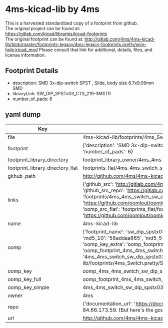 # 4ms-kicad-lib by 4ms  
This is a harvested standardized copy of a footprint from github.  
The original project can be found at:  
https://gitlab.com/kicad/libraries/kicad-footprints  
The original footprint can be found at:
http://gitlab.com/4ms/4ms-kicad-lib/blob/master/footprints-legacy/4ms-legacy-footprints.pretty/wire-hole.kicad_mod
Please consult that link for additional, details, files, and license information.  
## Footprint Details
* description: SMD 3x-dip-switch SPST , Slide, body size 6.7x9.09mm SMD  
* libraryLink: SW_DIP_SPSTx03_CTS_219-3MSTR  
* number_of_pads: 6  
## yaml dump  
| Key | Value |  
| --- | --- |  
| file | 4ms-kicad-lib/footprints/4ms_Switch.pretty/SW_DIP_SPSTx03_CTS_219-3MSTR.kicad_mod |  
| footprint | {'description': 'SMD 3x-dip-switch SPST , Slide, body size 6.7x9.09mm SMD', 'libraryLink': 'SW_DIP_SPSTx03_CTS_219-3MSTR', 'number_of_pads': 6} |  
| footprint_library_directory | footprint_library_owner/4ms_4ms-kicad-lib |  
| footprint_library_directory_flat | footprints_flat/4ms_4ms_switch_sw_dip_spstx03_cts_219_3mstr/working |  
| github_path | http://github.com/4ms/4ms-kicad-lib/blob/master/footprints/4ms_Switch.pretty/SW_DIP_SPSTx03_CTS_219-3MSTR.kicad_mod |  
| links | {'github_src': 'http://gitlab.com/4ms/4ms-kicad-lib/blob/master/footprints-legacy/4ms-legacy-footprints.pretty/wire-hole.kicad_mod', 'github_src_repo': 'https://gitlab.com/kicad/libraries/kicad-footprints', 'oomp_bot': 'footprints/4ms_4ms_switch_sw_dip_spstx03_cts_219_3mstr/working', 'oomp_bot_github': 'https://github.com/oomlout/oomlout_oomp_footprint_bot/tree/main/footprints/4ms_4ms_switch_sw_dip_spstx03_cts_219_3mstr/working', 'oomp_src_flat': 'footprints_flat/footprints_flat/4ms_4ms_switch_sw_dip_spstx03_cts_219_3mstr/working', 'oomp_src_flat_github': 'https://github.com/oomlout/oomlout_oomp_footprint_src/tree/main/footprints_flat/4ms_4ms_switch_sw_dip_spstx03_cts_219_3mstr/working'} |  
| name | 4ms-kicad-lib |  
| oomp | {'footprint_name': 'sw_dip_spstx03_cts_219_3mstr', 'library_name': '4ms_switch', 'md5': '58addaa6651962e542bd7f82abd381bf', 'md5_10': '58addaa665', 'md5_5': '58add', 'md5_6': '58adda', 'oomp_key': 'oomp_4ms_4ms_switch_sw_dip_spstx03_cts_219_3mstr', 'oomp_key_extra': 'oomp_footprint_4ms_4ms_switch_sw_dip_spstx03_cts_219_3mstr', 'oomp_key_full': 'oomp_footprint_4ms_4ms_switch_sw_dip_spstx03_cts_219_3mstr_58adda', 'oomp_key_simple': '4ms_4ms_switch_sw_dip_spstx03_cts_219_3mstr', 'original_filename': '4ms-kicad-lib/footprints/4ms_Switch.pretty/SW_DIP_SPSTx03_CTS_219-3MSTR.kicad_mod', 'owner_name': '4ms'} |  
| oomp_key | oomp_4ms_4ms_switch_sw_dip_spstx03_cts_219_3mstr |  
| oomp_key_full | oomp_footprint_4ms_4ms_switch_sw_dip_spstx03_cts_219_3mstr |  
| oomp_key_simple | 4ms_4ms_switch_sw_dip_spstx03_cts_219_3mstr |  
| owner | 4ms |  
| repo | {'documentation_url': 'https://docs.github.com/rest/overview/resources-in-the-rest-api#rate-limiting', 'message': "API rate limit exceeded for 84.66.173.59. (But here's the good news: Authenticated requests get a higher rate limit. Check out the documentation for more details.)"} |  
| url | http://github.com/4ms/4ms-kicad-lib |  

